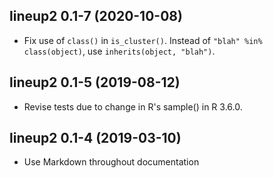 ## lineup2 0.1-7 (2020-10-08)

- Fix use of `class()` in `is_cluster()`. Instead of
  `"blah" %in% class(object)`, use `inherits(object, "blah")`.


## lineup2 0.1-5 (2019-08-12)

- Revise tests due to change in R's sample() in R 3.6.0.


## lineup2 0.1-4 (2019-03-10)

- Use Markdown throughout documentation
